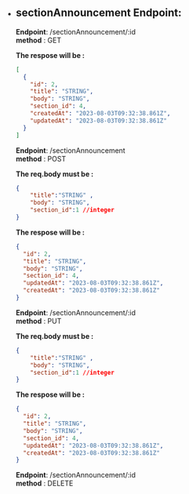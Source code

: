 * ## sectionAnnouncement Endpoint:

   **Endpoint**:  /sectionAnnouncement/:id  
   **method** : GET

    **The respose will be :**

    ```JSON
    [
      {
        "id": 2,
        "title": "STRING",
        "body": "STRING",
        "section_id": 4,
        "createdAt": "2023-08-03T09:32:38.861Z",
        "updatedAt": "2023-08-03T09:32:38.861Z"
      }
    ]
    ```
    
   **Endpoint**:  /sectionAnnouncement       
   **method** : POST

    **The req.body must be :**
    ```JSON
    {
        "title":"STRING" ,
        "body": "STRING",
        "section_id":1 //integer
    }
    ```

    **The respose will be :**

    ```JSON
    {
      "id": 2,
      "title": "STRING",
      "body": "STRING",
      "section_id": 4,
      "updatedAt": "2023-08-03T09:32:38.861Z",
      "createdAt": "2023-08-03T09:32:38.861Z"
    }
    ```


   **Endpoint**:  /sectionAnnouncement/:id       
   **method** : PUT

    **The req.body must be :**
    ```JSON
    {
        "title":"STRING" ,
        "body": "STRING",
        "section_id":1 //integer
    }
    ```

    **The respose will be :**

    ```JSON
    {
      "id": 2,
      "title": "STRING",
      "body": "STRING",
      "section_id": 4,
      "updatedAt": "2023-08-03T09:32:38.861Z",
      "createdAt": "2023-08-03T09:32:38.861Z"
    }
    ```


   **Endpoint**:  /sectionAnnouncement/:id       
   **method** : DELETE

